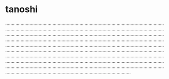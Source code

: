 # tanoshi
..............................................................................................................................................................................................................................................................................................................................................................................................................................................................................................................................................................................................................................................................................................................................................................................................................................................................................................................................................................................................................................................................................................................................................................................................................................................................